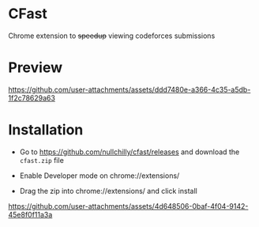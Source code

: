 # CFast

Chrome extension to ~~speedup~~ viewing codeforces submissions

# Preview

https://github.com/user-attachments/assets/ddd7480e-a366-4c35-a5db-1f2c78629a63

# Installation

- Go to https://github.com/nullchilly/cfast/releases and download the `cfast.zip` file

- Enable Developer mode on chrome://extensions/

- Drag the zip into chrome://extensions/ and click install

https://github.com/user-attachments/assets/4d648506-0baf-4f04-9142-45e8f0f11a3a
